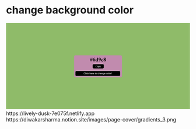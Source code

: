 <h1> change background color </h1>
<a href="https://diwakarsharma.notion.site/images/page-cover/gradients_3.png"><img src="bccolorchange.png"></a>
https://lively-dusk-7e075f.netlify.app
https://diwakarsharma.notion.site/images/page-cover/gradients_3.png
